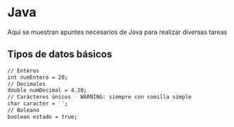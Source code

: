 # Java
Aquí se muestran apuntes necesarios de Java para realizar diversas tareas
## Tipos de datos básicos
```bash
// Enteros
int numEntero = 20;
// Decimales
double numDecimal = 4.20;
// Carácteres únicos - WARNING: siempre con comilla simple
char caracter = '';
// Boleano
boolean estado = true;
```